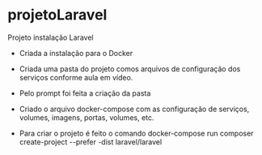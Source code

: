 # projetoLaravel

Projeto instalação Laravel
- Criada a instalação para o Docker
- Criada uma pasta do projeto comos arquivos de configuração dos serviços conforme aula em vídeo.

- Pelo prompt foi feita a criação da pasta
- Criado o arquivo docker-compose com as configuração de serviços, volumes, imagens, portas, volumes, etc.
- Para criar o projeto é feito o comando docker-compose run composer create-project --prefer -dist laravel/laravel
